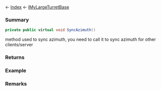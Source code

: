 ← [Index](Api-Index) ← [IMyLargeTurretBase](Sandbox.ModAPI.Ingame.IMyLargeTurretBase)

### Summary

```csharp
private public virtual void SyncAzimuth()
```

method used to sync azimuth, you need to call it to sync azimuth for other clients/server

### Returns

### Example

### Remarks

